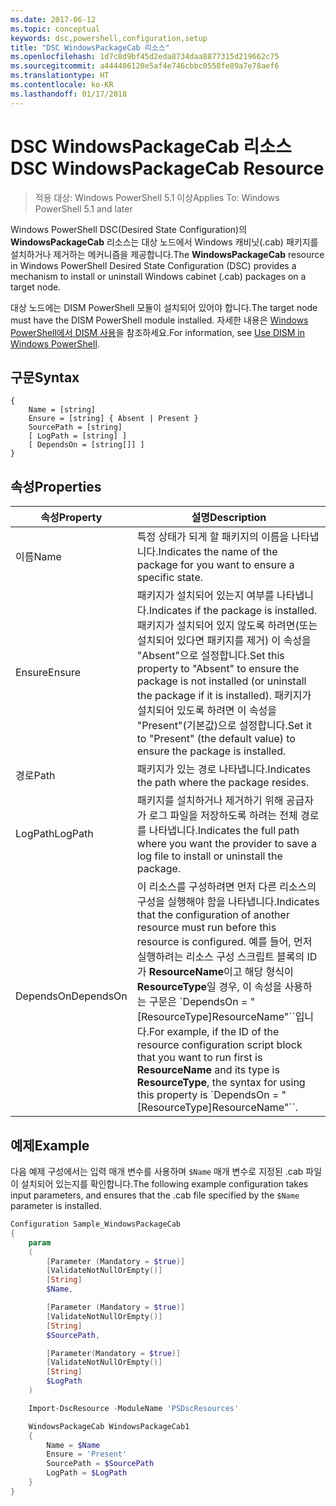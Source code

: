 ```yaml
---
ms.date: 2017-06-12
ms.topic: conceptual
keywords: dsc,powershell,configuration,setup
title: "DSC WindowsPackageCab 리소스"
ms.openlocfilehash: 1d7c8d9bf45d2eda8734daa8877315d219662c75
ms.sourcegitcommit: a444406120e5af4e746cbbc0558fe89a7e78aef6
ms.translationtype: HT
ms.contentlocale: ko-KR
ms.lasthandoff: 01/17/2018
---
```

# <a name="dsc-windowspackagecab-resource"></a><span data-ttu-id="ebb7e-103">DSC WindowsPackageCab 리소스</span><span class="sxs-lookup"><span data-stu-id="ebb7e-103">DSC WindowsPackageCab Resource</span></span>

> <span data-ttu-id="ebb7e-104">적용 대상: Windows PowerShell 5.1 이상</span><span class="sxs-lookup"><span data-stu-id="ebb7e-104">Applies To: Windows PowerShell 5.1 and later</span></span>

<span data-ttu-id="ebb7e-105">Windows PowerShell DSC(Desired State Configuration)의 **WindowsPackageCab** 리소스는 대상 노드에서 Windows 캐비닛(.cab) 패키지를 설치하거나 제거하는 메커니즘을 제공합니다.</span><span class="sxs-lookup"><span data-stu-id="ebb7e-105">The **WindowsPackageCab** resource in Windows PowerShell Desired State Configuration (DSC) provides a mechanism to install or uninstall Windows cabinet (.cab) packages on a target node.</span></span>

<span data-ttu-id="ebb7e-106">대상 노드에는 DISM PowerShell 모듈이 설치되어 있어야 합니다.</span><span class="sxs-lookup"><span data-stu-id="ebb7e-106">The target node must have the DISM PowerShell module installed.</span></span> <span data-ttu-id="ebb7e-107">자세한 내용은 [Windows PowerShell에서 DISM 사용](https://msdn.microsoft.com/en-us/windows/hardware/commercialize/manufacture/desktop/use-dism-in-windows-powershell-s14)을 참조하세요.</span><span class="sxs-lookup"><span data-stu-id="ebb7e-107">For information, see [Use DISM in Windows PowerShell](https://msdn.microsoft.com/en-us/windows/hardware/commercialize/manufacture/desktop/use-dism-in-windows-powershell-s14).</span></span> 


## <a name="syntax"></a><span data-ttu-id="ebb7e-108">구문</span><span class="sxs-lookup"><span data-stu-id="ebb7e-108">Syntax</span></span>

```
{
    Name = [string]
    Ensure = [string] { Absent | Present }
    SourcePath = [string]
    [ LogPath = [string] ]
    [ DependsOn = [string[]] ]
}
```

## <a name="properties"></a><span data-ttu-id="ebb7e-109">속성</span><span class="sxs-lookup"><span data-stu-id="ebb7e-109">Properties</span></span>

|  <span data-ttu-id="ebb7e-110">속성</span><span class="sxs-lookup"><span data-stu-id="ebb7e-110">Property</span></span>  |  <span data-ttu-id="ebb7e-111">설명</span><span class="sxs-lookup"><span data-stu-id="ebb7e-111">Description</span></span>   | 
|---|---| 
| <span data-ttu-id="ebb7e-112">이름</span><span class="sxs-lookup"><span data-stu-id="ebb7e-112">Name</span></span>| <span data-ttu-id="ebb7e-113">특정 상태가 되게 할 패키지의 이름을 나타냅니다.</span><span class="sxs-lookup"><span data-stu-id="ebb7e-113">Indicates the name of the package for you want to ensure a specific state.</span></span>| 
| <span data-ttu-id="ebb7e-114">Ensure</span><span class="sxs-lookup"><span data-stu-id="ebb7e-114">Ensure</span></span>| <span data-ttu-id="ebb7e-115">패키지가 설치되어 있는지 여부를 나타냅니다.</span><span class="sxs-lookup"><span data-stu-id="ebb7e-115">Indicates if the package is installed.</span></span> <span data-ttu-id="ebb7e-116">패키지가 설치되어 있지 않도록 하려면(또는 설치되어 있다면 패키지를 제거) 이 속성을 "Absent"으로 설정합니다.</span><span class="sxs-lookup"><span data-stu-id="ebb7e-116">Set this property to "Absent" to ensure the package is not installed (or uninstall the package if it is installed).</span></span> <span data-ttu-id="ebb7e-117">패키지가 설치되어 있도록 하려면 이 속성을 "Present"(기본값)으로 설정합니다.</span><span class="sxs-lookup"><span data-stu-id="ebb7e-117">Set it to "Present" (the default value) to ensure the package is installed.</span></span>|
| <span data-ttu-id="ebb7e-118">경로</span><span class="sxs-lookup"><span data-stu-id="ebb7e-118">Path</span></span>| <span data-ttu-id="ebb7e-119">패키지가 있는 경로 나타냅니다.</span><span class="sxs-lookup"><span data-stu-id="ebb7e-119">Indicates the path where the package resides.</span></span>| 
| <span data-ttu-id="ebb7e-120">LogPath</span><span class="sxs-lookup"><span data-stu-id="ebb7e-120">LogPath</span></span>| <span data-ttu-id="ebb7e-121">패키지를 설치하거나 제거하기 위해 공급자가 로그 파일을 저장하도록 하려는 전체 경로를 나타냅니다.</span><span class="sxs-lookup"><span data-stu-id="ebb7e-121">Indicates the full path where you want the provider to save a log file to install or uninstall the package.</span></span>| 
| <span data-ttu-id="ebb7e-122">DependsOn</span><span class="sxs-lookup"><span data-stu-id="ebb7e-122">DependsOn</span></span> | <span data-ttu-id="ebb7e-123">이 리소스를 구성하려면 먼저 다른 리소스의 구성을 실행해야 함을 나타냅니다.</span><span class="sxs-lookup"><span data-stu-id="ebb7e-123">Indicates that the configuration of another resource must run before this resource is configured.</span></span> <span data-ttu-id="ebb7e-124">예를 들어, 먼저 실행하려는 리소스 구성 스크립트 블록의 ID가 **ResourceName**이고 해당 형식이 **ResourceType**일 경우, 이 속성을 사용하는 구문은 \`DependsOn = "[ResourceType]ResourceName"\`\`입니다.</span><span class="sxs-lookup"><span data-stu-id="ebb7e-124">For example, if the ID of the resource configuration script block that you want to run first is **ResourceName** and its type is **ResourceType**, the syntax for using this property is \`DependsOn = "[ResourceType]ResourceName"\`\`.</span></span>| 

## <a name="example"></a><span data-ttu-id="ebb7e-125">예제</span><span class="sxs-lookup"><span data-stu-id="ebb7e-125">Example</span></span>

<span data-ttu-id="ebb7e-126">다음 예제 구성에서는 입력 매개 변수를 사용하며 `$Name` 매개 변수로 지정된 .cab 파일이 설치되어 있는지를 확인합니다.</span><span class="sxs-lookup"><span data-stu-id="ebb7e-126">The following example configuration takes input parameters, and ensures that the .cab file specified by the `$Name` parameter is installed.</span></span>

```powershell
Configuration Sample_WindowsPackageCab
{
    param
    (
        [Parameter (Mandatory = $true)]
        [ValidateNotNullOrEmpty()]
        [String]
        $Name,

        [Parameter (Mandatory = $true)]
        [ValidateNotNullOrEmpty()]
        [String]
        $SourcePath,

        [Parameter(Mandatory = $true)]
        [ValidateNotNullOrEmpty()]
        [String]
        $LogPath
    )

    Import-DscResource -ModuleName 'PSDscResources'

    WindowsPackageCab WindowsPackageCab1
    {
        Name = $Name
        Ensure = 'Present'
        SourcePath = $SourcePath
        LogPath = $LogPath
    }
}
```

